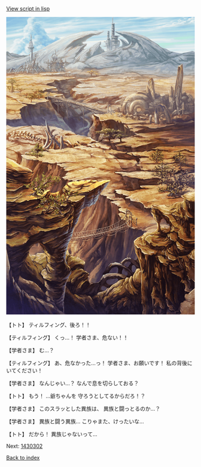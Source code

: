 [View script in lisp](../scripts/1430102.txt)

![004_wildland.png](../images/backgrounds/004_wildland.png)

【トト】
ティルフィング、後ろ！！

【ティルフィング】
くっ…！
学者さま、危ない！！

【学者さま】
む…？

【ティルフィング】
あ、危なかった…っ！
学者さま、お願いです！
私の背後にいてください！

【学者さま】
なんじゃい…？
なんで息を切らしておる？

【トト】
もう！
…爺ちゃんを
守ろうとしてるからだろ！？

【学者さま】
このスラッとした異族は、
異族と闘っとるのか…？

【学者さま】
異族と闘う異族…
こりゃまた、けったいな…

【トト】
だから！
異族じゃないって…

Next: [1430302](1430302.md)

[Back to index](index.md)
